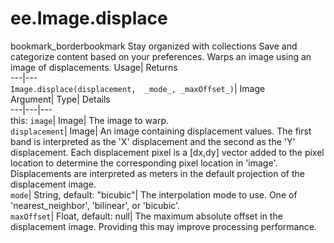  
#  ee.Image.displace 
bookmark_borderbookmark Stay organized with collections  Save and categorize content based on your preferences.
Warps an image using an image of displacements. 
Usage| Returns  
---|---  
`Image.displace(displacement,  _mode_, _maxOffset_)`| Image  
Argument| Type| Details  
---|---|---  
this: `image`| Image| The image to warp.  
`displacement`| Image| An image containing displacement values. The first band is interpreted as the 'X' displacement and the second as the 'Y' displacement. Each displacement pixel is a [dx,dy] vector added to the pixel location to determine the corresponding pixel location in 'image'. Displacements are interpreted as meters in the default projection of the displacement image.  
`mode`| String, default: "bicubic"| The interpolation mode to use. One of 'nearest_neighbor', 'bilinear', or 'bicubic'.  
`maxOffset`| Float, default: null| The maximum absolute offset in the displacement image. Providing this may improve processing performance.  
